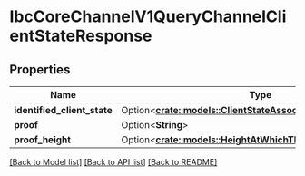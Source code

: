 # IbcCoreChannelV1QueryChannelClientStateResponse

## Properties

Name | Type | Description | Notes
------------ | ------------- | ------------- | -------------
**identified_client_state** | Option<[**crate::models::ClientStateAssociatedWithTheChannel**](client_state_associated_with_the_channel.md)> |  | [optional]
**proof** | Option<**String**> |  | [optional]
**proof_height** | Option<[**crate::models::HeightAtWhichTheProofWasRetrieved**](height_at_which_the_proof_was_retrieved.md)> |  | [optional]

[[Back to Model list]](../README.md#documentation-for-models) [[Back to API list]](../README.md#documentation-for-api-endpoints) [[Back to README]](../README.md)


